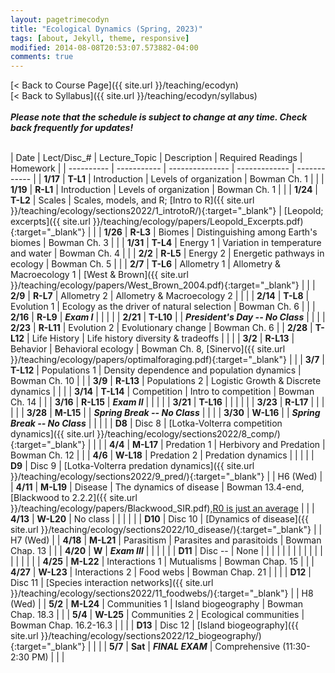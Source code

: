 ```yaml
---
layout: pagetrimecodyn
title: "Ecological Dynamics (Spring, 2023)"
tags: [about, Jekyll, theme, responsive]
modified: 2014-08-08T20:53:07.573882-04:00
comments: true
---
```


[< Back to Course Page]({{ site.url }}/teaching/ecodyn)  
[< Back to Syllabus]({{ site.url }}/teaching/ecodyn/syllabus)  
<br>
***Please note that the schedule is subject to change at any time. Check back frequently for updates!***  
<br>


<style>
table{
    border-collapse: collapse;
    border-spacing: 0;
    /* border:1px solid #808080; */
}

/* th{
    border:1px solid #808080;
}

td{
    border:1px solid #808080;
} */
tr:nth-child(even) {background: #CCC}
tr:nth-child(odd) {background: #FFF}
</style>

| Date | Lect/Disc_# | Lecture_Topic | Description | Required Readings | Homework |
| ---------- | ----------- | --------------- | ------------- | ------------ |
| **1/17**       | **T-L1** |  Introduction | Levels of organization | Bowman Ch. 1 |     |
| **1/19**       | **R-L1** |  Introduction | Levels of organization | Bowman Ch. 1 |     |
| **1/24**  | **T-L2** | Scales |  Scales, models, and R; [Intro to R]({{ site.url }}/teaching/ecology/sections2022/1_introtoR/){:target="_blank"} | [Leopold; excerpts]({{ site.url }}/teaching/ecology/papers/Leopold_Excerpts.pdf){:target="_blank"}  |     |
|  **1/26**  | **R-L3** |  Biomes | Distinguishing among Earth's biomes | Bowman Ch. 3 |     |
| **1/31**       | **T-L4** | Energy 1 | Variation in temperature and water | Bowman Ch. 4 |     |
|  **2/2**   | **R-L5** | Energy 2 | Energetic pathways in ecology | Bowman Ch. 5 |     |
| **2/7** | **T-L6** |  Allometry 1 | Allometry & Macroecology 1 | [West & Brown]({{ site.url }}/teaching/ecology/papers/West_Brown_2004.pdf){:target="_blank"} |    |
| **2/9** | **R-L7** |  Allometry 2 | Allometry & Macroecology 2 |  |    |
| **2/14** | **T-L8** | Evolution 1 | Ecology as the driver of natural selection | Bowman Ch. 6 |    |
| **2/16** | **R-L9** | ***Exam I*** |  |  |    |
| **2/21** | **T-L10** |  | ***President's Day -- No Class*** |  |    |
| **2/23** | **R-L11** | Evolution 2 | Evolutionary change |  Bowman Ch. 6  |
| **2/28** | **T-L12** | Life History | Life history diversity & tradeoffs |  |    |
| **3/2** | **R-L13** | Behavior | Behavioral ecology | Bowman Ch. 8, [Sinervo]({{ site.url }}/teaching/ecology/papers/optimalforaging.pdf){:target="_blank"} |    |
| **3/7** | **T-L12** | Populations 1 | Density dependence and population dynamics | Bowman Ch. 10 |    |
| **3/9** | **R-L13** | Populations 2 | Logistic Growth & Discrete dynamics  |    |    |
| **3/14** | **T-L14** | Competition | Intro to competition | Bowman Ch. 14 |    |
| **3/16** | **R-L15** | ***Exam II*** |  |  |    |
| **3/21** | **T-L16** |  |  |   |    |
| **3/23** | **R-L17** |  |  |  |    |
| **3/28** | **M-L15** |  |  ***Spring Break -- No Class*** |  |    |
| **3/30** | **W-L16** |  |  ***Spring Break -- No Class*** |  |    |
|         | **D8** | Disc 8 |  [Lotka-Volterra competition dynamics]({{ site.url }}/teaching/ecology/sections2022/8_comp/){:target="_blank"}  |  |   |
| **4/4** | **M-L17** | Predation 1 | Herbivory and Predation | Bowman Ch. 12 |    |
| **4/6** | **W-L18** | Predation 2 | Predation dynamics |  |    |
|         | **D9** | Disc 9 |  [Lotka-Volterra predation dynamics]({{ site.url }}/teaching/ecology/sections2022/9_pred/){:target="_blank"} |  | H6 (Wed) |
| **4/11** | **M-L19** | Disease | The dynamics of disease | Bowman 13.4-end, [Blackwood to 2.2.2]({{ site.url }}/teaching/ecology/papers/Blackwood_SIR.pdf),[R0 is just an average](https://www.santafe.edu/news-center/news/transmission-t-024-cristopher-moore-on-the-heavy-tail-of-outbreaks) | |
| **4/13** | **W-L20** | No class |  |  |    |
|         | **D10** | Disc 10 | [Dynamics of disease]({{ site.url }}/teaching/ecology/sections2022/10_disease/){:target="_blank"} |  | H7 (Wed) |
| **4/18** | **M-L21** | Parasitism | Parasites and parasitoids |  Bowman Chap. 13 |    |
| **4/20** | **W** | ***Exam III*** |  |  |    |
|         | **D11** | Disc -- | None  |  |  |
|   |   |   |   |   |   |
|   |   |   |   |   |   |
| **4/25** | **M-L22** | Interactions 1 | Mutualisms  | Bowman Chap. 15 |    |
| **4/27** | **W-L23** | Interactions 2 | Food webs | Bowman Chap. 21 |    |
|         | **D12** | Disc 11 | [Species interaction networks]({{ site.url }}/teaching/ecology/sections2022/11_foodwebs/){:target="_blank"}  | | H8 (Wed) |
| **5/2** | **M-L24** |  Communities 1 | Island biogeography | Bowman Chap. 18.3 |    |
| **5/4** | **W-L25** | Communities 2 | Ecological communities | Bowman Chap. 16.2-16.3 |    |
|         | **D13** | Disc 12 | [Island biogeography]({{ site.url }}/teaching/ecology/sections2022/12_biogeography/){:target="_blank"}  | |  |
| **5/7** | **Sat** | ***FINAL EXAM*** | Comprehensive (11:30-2:30 PM)  |  |  |



<!-- | **12/8** | **(T-L26)** | Communities | Community assembly, succession | Bowman Ch. 17 |    |
| **12/10** | **(R-L27)** | Biogeography | Patterns of species diversity | Bowman Ch. 18 |    |
|     **12/11**    | **(F-D14)** | Disc 14 | Modeling colonization & extinction  | |  | -->
<!-- | **11/17** | **(T-L22)** | Disease 1 | The dynamics of disease | TBD |    |
| **11/19** | **(R-L23)** | Disease 2 | Epidemics and pandemics |  |    | -->

<!---
| **11/17** | **23-T** | Interactions | Mutualism and commensalism | Bowman Ch. 15 |    |
| **11/19** | **24-R** | Networks | Interactions across ecological networks | TBD |    |
|         | | **Disc-12** |  Analyzing ecological networks |  | HW-9 due |--->